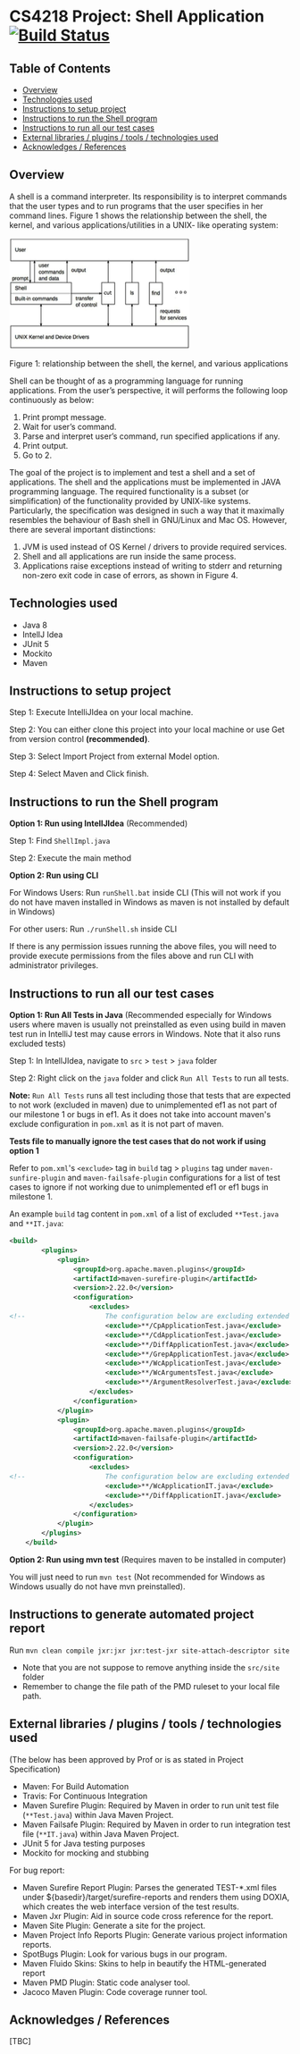 # CS4218 Project: Shell Application [![Build Status](https://travis-ci.com/nus-cs4218/cs4218-project-ay1920-s2-2020-team22.svg?token=jKdVBsb1h7BZ2PCTqrnm&branch=master)](https://travis-ci.com/nus-cs4218/cs4218-project-ay1920-s2-2020-team22)

## Table of Contents
  * [Overview](#overview)
  * [Technologies used](#technologies-used)
  * [Instructions to setup project](#instructions-to-setup-project)
  * [Instructions to run the Shell program](#instructions-to-run-the-shell-program)
  * [Instructions to run all our test cases](#instructions-to-run-all-our-test-cases)
  * [External libraries / plugins / tools / technologies used](#external-libraries-/-plugins-/-tools-/-technologies-used)
  * [Acknowledges / References](#acknowledges-/-references)

## Overview

A shell is a command interpreter. Its responsibility is to interpret commands that the user types and to run programs that the user specifies in her command lines.
Figure 1 shows the relationship between the shell, the kernel, and various applications/utilities in a UNIX- like operating system:

![CS4218 Shell Architecture](CS4218_Architecture.png)

Figure 1: relationship between the shell, the kernel, and various applications

Shell can be thought of as a programming language for running applications. From the user’s perspective, it will performs the following loop continuously as below:
1. Print prompt message.
2. Wait for user’s command.
3. Parse and interpret user’s command, run specified applications if any.
4. Print output.
5. Go to 2.

The goal of the project is to implement and test a shell and a set of applications. The shell and the applications must be implemented in JAVA programming language. The required functionality is a subset (or simplification) of the functionality provided by UNIX-like systems. Particularly, the specification was designed in such a way that it maximally resembles the behaviour of Bash shell in GNU/Linux and Mac OS. However, there are several important distinctions:
1. JVM is used instead of OS Kernel / drivers to provide required services.
2. Shell and all applications are run inside the same process.
3. Applications raise exceptions instead of writing to stderr and returning non-zero exit code in case of errors, as shown in Figure 4.

## Technologies used
- Java 8
- IntellJ Idea
- JUnit 5
- Mockito
- Maven

## Instructions to setup project
Step 1: Execute IntelliJIdea on your local machine.

Step 2: You can either clone this project into your local machine or use Get from version control **(recommended)**.

Step 3: Select Import Project from external Model option.

Step 4: Select Maven and Click finish.

## Instructions to run the Shell program
**Option 1: Run using IntellJIdea** (Recommended)

Step 1: Find `ShellImpl.java`

Step 2: Execute the main method

**Option 2: Run using CLI**

For Windows Users: Run `runShell.bat` inside CLI (This will not work if you do not have maven installed in Windows as maven is not installed by default in Windows)

For other users: Run `./runShell.sh` inside CLI

If there is any permission issues running the above files, you will need to provide execute permissions from the files above and run CLI with administrator privileges.

## Instructions to run all our test cases

**Option 1: Run All Tests in Java** (Recommended especially for Windows users where maven is usually not preinstalled as even using build in maven test run in IntelliJ test may cause errors in Windows. Note that it also runs excluded tests)

Step 1: In IntellJIdea, navigate to `src` > `test` > `java` folder

Step 2: Right click on the `java` folder and click `Run All Tests` to run all tests.

**Note:** `Run All Tests` runs all test including those that tests that are expected to not work (excluded in maven) due to unimplemented ef1 as not part of our milestone 1 or bugs in ef1. As it does not take into account maven's exclude configuration in `pom.xml` as it is not part of maven.

**Tests file to manually ignore the test cases that do not work if using option 1**

Refer to `pom.xml`'s `<exclude>` tag in `build` tag > `plugins` tag under `maven-sunfire-plugin` and `maven-failsafe-plugin` configurations for a list of test cases to ignore if not working due to unimplemented ef1 or ef1 bugs in milestone 1.

An example `build` tag content in `pom.xml` of a list of excluded `**Test.java` and `**IT.java`:

```xml
<build>
        <plugins>
            <plugin>
                <groupId>org.apache.maven.plugins</groupId>
                <artifactId>maven-surefire-plugin</artifactId>
                <version>2.22.0</version>
                <configuration>
                    <excludes>
<!--                    The configuration below are excluding extended functionality 1 unit test from maven build-->
                        <exclude>**/CpApplicationTest.java</exclude>
                        <exclude>**/CdApplicationTest.java</exclude>
                        <exclude>**/DiffApplicationTest.java</exclude>
                        <exclude>**/GrepApplicationTest.java</exclude>
                        <exclude>**/WcApplicationTest.java</exclude>
                        <exclude>**/WcArgumentsTest.java</exclude>
                        <exclude>**/ArgumentResolverTest.java</exclude>
                    </excludes>
                </configuration>
            </plugin>
            <plugin>
                <groupId>org.apache.maven.plugins</groupId>
                <artifactId>maven-failsafe-plugin</artifactId>
                <version>2.22.0</version>
                <configuration>
                    <excludes>
<!--                    The configuration below are excluding extended functionality 1 integration test from maven build-->
                        <exclude>**/WcApplicationIT.java</exclude>
                        <exclude>**/DiffApplicationIT.java</exclude>
                    </excludes>
                </configuration>
            </plugin>
        </plugins>
    </build>
```

**Option 2: Run using mvn test** (Requires maven to be installed in computer)

You will just need to run `mvn test` (Not recommended for Windows as Windows usually do not have mvn preinstalled).

## Instructions to generate automated project report

Run `mvn clean compile jxr:jxr jxr:test-jxr site-attach-descriptor site`

* Note that you are not suppose to remove anything inside the `src/site` folder
* Remember to change the file path of the PMD ruleset to your local file path.

## External libraries / plugins / tools / technologies used
(The below has been approved by Prof or is as stated in Project Specification) 
- Maven: For Build Automation
- Travis: For Continuous Integration
- Maven Surefire Plugin: Required by Maven in order to run unit test file (`**Test.java`) within Java Maven Project.
- Maven Failsafe Plugin: Required by Maven in order to run integration test file (`**IT.java`) within Java Maven Project.
- JUnit 5 for Java testing purposes
- Mockito for mocking and stubbing

For bug report:

- Maven Surefire Report Plugin: Parses the generated TEST-*.xml files under ${basedir}/target/surefire-reports and renders them using DOXIA, which creates the web interface version of the test results.
- Maven Jxr Plugin: Aid in source code cross reference for the report.
- Maven Site Plugin: Generate a site for the project.
- Maven Project Info Reports Plugin: Generate various project information reports.
- SpotBugs Plugin: Look for various bugs in our program.
- Maven Fluido Skins: Skins to help in beautify the HTML-generated report
- Maven PMD Plugin: Static code analyser tool.
- Jacoco Maven Plugin: Code coverage runner tool.

## Acknowledges / References
[TBC]